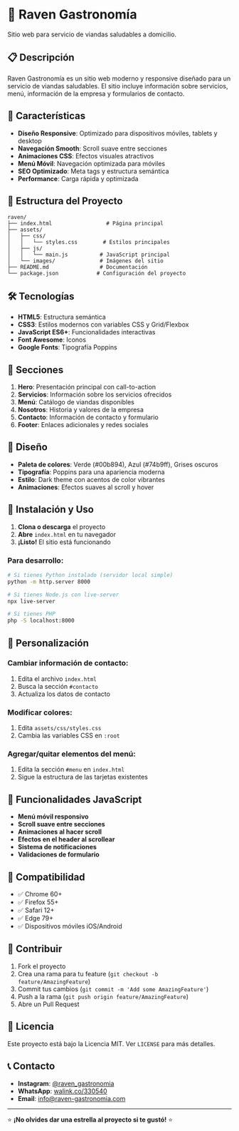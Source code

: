 # 🌿 Raven Gastronomía

Sitio web para servicio de viandas saludables a domicilio.

## 📋 Descripción

Raven Gastronomía es un sitio web moderno y responsive diseñado para un servicio de viandas saludables. El sitio incluye información sobre servicios, menú, información de la empresa y formularios de contacto.

## 🚀 Características

- **Diseño Responsive**: Optimizado para dispositivos móviles, tablets y desktop
- **Navegación Smooth**: Scroll suave entre secciones
- **Animaciones CSS**: Efectos visuales atractivos
- **Menú Móvil**: Navegación optimizada para móviles
- **SEO Optimizado**: Meta tags y estructura semántica
- **Performance**: Carga rápida y optimizada

## 📁 Estructura del Proyecto

```
raven/
├── index.html                 # Página principal
├── assets/
│   ├── css/
│   │   └── styles.css        # Estilos principales
│   ├── js/
│   │   └── main.js          # JavaScript principal
│   └── images/              # Imágenes del sitio
├── README.md                # Documentación
└── package.json            # Configuración del proyecto
```

## 🛠️ Tecnologías

- **HTML5**: Estructura semántica
- **CSS3**: Estilos modernos con variables CSS y Grid/Flexbox
- **JavaScript ES6+**: Funcionalidades interactivas
- **Font Awesome**: Iconos
- **Google Fonts**: Tipografía Poppins

## 📱 Secciones

1. **Hero**: Presentación principal con call-to-action
2. **Servicios**: Información sobre los servicios ofrecidos
3. **Menú**: Catálogo de viandas disponibles
4. **Nosotros**: Historia y valores de la empresa
5. **Contacto**: Información de contacto y formulario
6. **Footer**: Enlaces adicionales y redes sociales

## 🎨 Diseño

- **Paleta de colores**: Verde (#00b894), Azul (#74b9ff), Grises oscuros
- **Tipografía**: Poppins para una apariencia moderna
- **Estilo**: Dark theme con acentos de color vibrantes
- **Animaciones**: Efectos suaves al scroll y hover

## 🚀 Instalación y Uso

1. **Clona o descarga** el proyecto
2. **Abre** `index.html` en tu navegador
3. **¡Listo!** El sitio está funcionando

### Para desarrollo:

```bash
# Si tienes Python instalado (servidor local simple)
python -m http.server 8000

# Si tienes Node.js con live-server
npx live-server

# Si tienes PHP
php -S localhost:8000
```

## 📧 Personalización

### Cambiar información de contacto:

1. Edita el archivo `index.html`
2. Busca la sección `#contacto`
3. Actualiza los datos de contacto

### Modificar colores:

1. Edita `assets/css/styles.css`
2. Cambia las variables CSS en `:root`

### Agregar/quitar elementos del menú:

1. Edita la sección `#menu` en `index.html`
2. Sigue la estructura de las tarjetas existentes

## 🔧 Funcionalidades JavaScript

- **Menú móvil responsivo**
- **Scroll suave entre secciones**
- **Animaciones al hacer scroll**
- **Efectos en el header al scrollear**
- **Sistema de notificaciones**
- **Validaciones de formulario**

## 📱 Compatibilidad

- ✅ Chrome 60+
- ✅ Firefox 55+
- ✅ Safari 12+
- ✅ Edge 79+
- ✅ Dispositivos móviles iOS/Android

## 🤝 Contribuir

1. Fork el proyecto
2. Crea una rama para tu feature (`git checkout -b feature/AmazingFeature`)
3. Commit tus cambios (`git commit -m 'Add some AmazingFeature'`)
4. Push a la rama (`git push origin feature/AmazingFeature`)
5. Abre un Pull Request

## 📄 Licencia

Este proyecto está bajo la Licencia MIT. Ver `LICENSE` para más detalles.

## 📞 Contacto

- **Instagram**: [@raven_gastronomia](https://www.instagram.com/raven_gastronomia/)
- **WhatsApp**: [walink.co/330540](https://walink.co/330540)
- **Email**: info@raven-gastronomia.com

---

⭐ **¡No olvides dar una estrella al proyecto si te gustó!** ⭐
